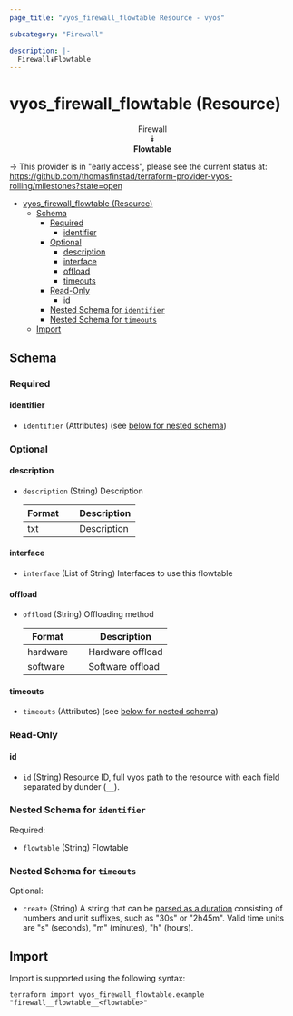 ```yaml
---
page_title: "vyos_firewall_flowtable Resource - vyos"

subcategory: "Firewall"

description: |-
  Firewall⯯Flowtable
---
```


# vyos_firewall_flowtable (Resource)
<center>


Firewall  
⯯  
**Flowtable**


</center>

-> This provider is in "early access", please see the current status at: https://github.com/thomasfinstad/terraform-provider-vyos-rolling/milestones?state=open

<!--TOC-->

- [vyos_firewall_flowtable (Resource)](#vyos_firewall_flowtable-resource)
  - [Schema](#schema)
    - [Required](#required)
      - [identifier](#identifier)
    - [Optional](#optional)
      - [description](#description)
      - [interface](#interface)
      - [offload](#offload)
      - [timeouts](#timeouts)
    - [Read-Only](#read-only)
      - [id](#id)
    - [Nested Schema for `identifier`](#nested-schema-for-identifier)
    - [Nested Schema for `timeouts`](#nested-schema-for-timeouts)
  - [Import](#import)

<!--TOC-->

<!-- schema generated by tfplugindocs -->
## Schema

### Required

#### identifier
- `identifier` (Attributes) (see [below for nested schema](#nestedatt--identifier))

### Optional

#### description
- `description` (String) Description

    |  Format  &emsp;|  Description  |
    |----------|---------------|
    |  txt     &emsp;|  Description  |
#### interface
- `interface` (List of String) Interfaces to use this flowtable
#### offload
- `offload` (String) Offloading method

    |  Format    &emsp;|  Description       |
    |------------|--------------------|
    |  hardware  &emsp;|  Hardware offload  |
    |  software  &emsp;|  Software offload  |
#### timeouts
- `timeouts` (Attributes) (see [below for nested schema](#nestedatt--timeouts))

### Read-Only

#### id
- `id` (String) Resource ID, full vyos path to the resource with each field separated by dunder (`__`).

<a id="nestedatt--identifier"></a>
### Nested Schema for `identifier`

Required:

- `flowtable` (String) Flowtable


<a id="nestedatt--timeouts"></a>
### Nested Schema for `timeouts`

Optional:

- `create` (String) A string that can be [parsed as a duration](https://pkg.go.dev/time#ParseDuration) consisting of numbers and unit suffixes, such as &#34;30s&#34; or &#34;2h45m&#34;. Valid time units are &#34;s&#34; (seconds), &#34;m&#34; (minutes), &#34;h&#34; (hours).

## Import

Import is supported using the following syntax:

```shell
terraform import vyos_firewall_flowtable.example "firewall__flowtable__<flowtable>"
```
